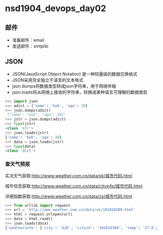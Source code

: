 # nsd1904_devops_day02

## 邮件

- 准备邮件：email
- 发送邮件：smtplib

## JSON

- JSON(JavaScript Object Notation) 是一种轻量级的数据交换格式
- JSON采用完全独立于语言的文本格式
- json.dumps将数据类型转成json字符串，用于网络传输
- json.loads将从网络上接收的字符串，转换成某种语言可理解的数据类型

```python
>>> import json
>>> adict = {'name': 'bob', 'age': 20}
>>> json.dumps(adict)
'{"name": "bob", "age": 20}'
>>> jstr = json.dumps(adict)
>>> type(jstr)
<class 'str'>
>>> json.loads(jstr)
{'name': 'bob', 'age': 20}
>>> data = json.loads(jstr)
>>> type(data)
<class 'dict'>
```

### 查天气预报

实况天气获取:http://www.weather.com.cn/data/sk/城市代码.html

城市信息获取:http://www.weather.com.cn/data/cityinfo/城市代码.html

详细指数获取:http://www.weather.com.cn/data/zs/城市代码.html

```python
>>> from urllib import request
>>> url = 'http://www.weather.com.cn/data/sk/101010100.html'
>>> html = request.urlopen(url)
>>> data = html.read()
>>> json.loads(data)
{'weatherinfo': {'city': '北京', 'cityid': '101010100', 'temp': '27.9',WD': '南风', 'WS': '小于3级', 'SD': '28%', 'AP': '1002hPa', 'njd': '暂无', 'WSE': '<3', 'time': '17:55', 'sm': '2.1', 'isRadar': '1', 'Radar': 'JC_RADAR_AZ9010_JB'}}

```







